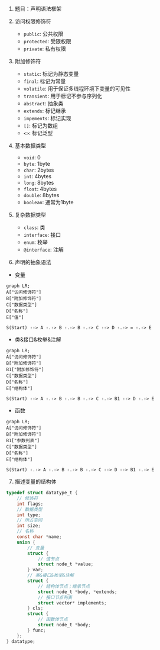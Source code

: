 1. 题目：声明语法框架

2. 访问权限修饰符

    + `public`: 公共权限
    + `protected`: 受限权限
    + `private`: 私有权限

3. 附加修饰符

    + `static`: 标记为静态变量
    + `final`: 标记为常量
    + `volatile`: 用于保证多线程环境下变量的可见性
    + `transient`: 用于标记不参与序列化
    + `abstract`: 抽象类
    + `extends`: 标记继承
    + `impements`: 标记实现
    + `[]`: 标记为数组
    + `<>`: 标记泛型

4. 基本数据类型

    + `void`: 0
    + `byte`: 1byte
    + `char`: 2bytes
    + `int`: 4bytes
    + `long`: 8bytes
    + `float`: 4bytes
    + `double`: 8bytes
    + `boolean`: 通常为1byte

5. 复杂数据类型

    + `class`: 类
    + `interface`: 接口
    + `enum`: 枚举
    + `@interface`: 注解

6. 声明的抽象语法

+ 变量

```mermaid
graph LR;
A["访问修饰符"]
B["附加修饰符"]
C["数据类型"]
D["名称"]
E["值"]

S(Start) --> A -.-> B -.-> B -.-> C --> D -.-> = -.-> E
```

+ 类&接口&枚举&注解

```mermaid
graph LR;
A["访问修饰符"]
B["附加修饰符"]
B1["附加修饰符"]
C["数据类型"]
D["名称"]
E["结构体"]

S(Start) --> A -.-> B -.-> B -.-> C -.-> B1 --> D -.-> E
```

+ 函数

```mermaid
graph LR;
A["访问修饰符"]
B["附加修饰符"]
B1["参数列表"]
C["数据类型"]
D["名称"]
E["结构体"]

S(Start) -.-> A -.-> B -.-> B -.-> C --> D --> B1 -.-> E
```

7. 描述变量的结构体

```c
typedef struct datatype_t {
    // 修饰符
    int flags;
    // 数据类型
    int type;
    // 所占空间
    int size;
    // 名称
    const char *name;
    union {
        // 变量
        struct {
            // 值节点
            struct node_t *value;
        } var;
        // 类&接口&枚举&注解
        struct {
            // 结构体节点；继承节点
            struct node_t *body, *extends;
            // 接口节点列表
            struct vector* implements;
        } cls;
        struct {
            // 函数体节点
            struct node_t *body;
        } func;
    };
} datatype;
```